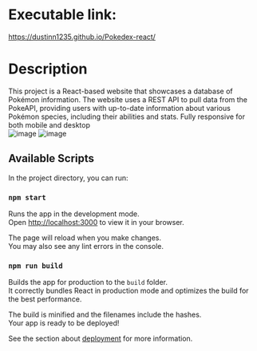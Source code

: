 # Executable link:
https://dustinn1235.github.io/Pokedex-react/

# Description

This project is a React-based website that showcases a database of Pokémon information. The website uses a REST API to pull data from the PokeAPI, providing users with up-to-date information about various Pokémon species, including their abilities and stats. Fully responsive for both mobile and desktop 
<br/>
![image](https://user-images.githubusercontent.com/60798675/224208400-ab35d613-09f6-4ad0-a2d3-17d795556fe2.png)
![image](https://user-images.githubusercontent.com/60798675/224208498-f69afe88-21c6-45d4-b63c-df1a24fc5614.png)

## Available Scripts

In the project directory, you can run:

### `npm start`

Runs the app in the development mode.\
Open [http://localhost:3000](http://localhost:3000) to view it in your browser.

The page will reload when you make changes.\
You may also see any lint errors in the console.

### `npm run build`

Builds the app for production to the `build` folder.\
It correctly bundles React in production mode and optimizes the build for the best performance.

The build is minified and the filenames include the hashes.\
Your app is ready to be deployed!

See the section about [deployment](https://facebook.github.io/create-react-app/docs/deployment) for more information.
